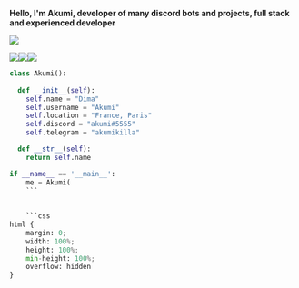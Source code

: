 
**Hello, I'm Akumi, developer of many discord bots and projects, full stack and experienced developer**

<img src="https://i.pinimg.com/originals/bf/16/a6/bf16a658662656209bcaacaa76ca771a.jpg"/>

<img src="https://camo.githubusercontent.com/455be3a3fb7c8df894c8c03946ad019f6db5c5ebf84c64a603c9c00e035b9615/68747470733a2f2f696d672e736869656c64732e696f2f62616467652f2d48544d4c2d6335383534353f7374796c653d666f722d7468652d6261646765266c6f676f3d68746d6c35266c6f676f436f6c6f723d633538353435266c6162656c436f6c6f723d323832383238"/><img src="https://camo.githubusercontent.com/1fa64c93442124cf2bfa082e06b5786f40f091ffeff0ce4efe25b6ce0ceed218/68747470733a2f2f696d672e736869656c64732e696f2f62616467652f2d4353532d6431613031663f7374796c653d666f722d7468652d6261646765266c6f676f3d63737333266c6f676f436f6c6f723d643161303166266c6162656c436f6c6f723d323832383238"/><img src="https://camo.githubusercontent.com/370d38fc5644d76a1e4866a6c46be390616758c449ec0daff7ee15e429b165bd/68747470733a2f2f696d672e736869656c64732e696f2f62616467652f2d507974686f6e2d3938623938323f7374796c653d666f722d7468652d6261646765266c6f676f3d707974686f6e266c6f676f436f6c6f723d393862393832266c6162656c436f6c6f723d323832383238"/>

```python
class Akumi():
    
  def __init__(self):
    self.name = "Dima"
    self.username = "Akumi"
    self.location = "France, Paris"
    self.discord = "akumi#5555"
    self.telegram = "akumikilla"

  def __str__(self):
    return self.name

if __name__ == '__main__':
    me = Akumi(
    ```
    
    
    ```css
html {
	margin: 0;
	width: 100%;
	height: 100%;
	min-height: 100%;
	overflow: hidden
}
```

